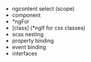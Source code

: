 - ngcontent select (scope)
- component
- \*ngFor
- [class] (\*ngIf for css classes)
- scss nesting
- property binding
- event binding
- interfaces
